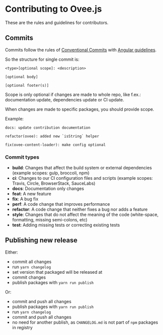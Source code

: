 # Contributing to Ovee.js

These are the rules and guidelines for contributors.

## Commits

Commits follow the rules of [Conventional Commits](https://www.conventionalcommits.org/en/v1.0.0/#summary) with [Angular guidelines](https://github.com/angular/angular/blob/22b96b9/CONTRIBUTING.md#-commit-message-guidelines).

So the structure for single commit is:

```
<type>[optional scope]: <description>

[optional body]

[optional footer(s)]
```

Scope is only optional if changes are made to whole repo, like f.ex.: documentation update, dependencies update or CI update.

When changes are made to specific packages, you should provide scope.

Example:

```
docs: update contribution documentation
```

```
refactor(ovee): added new `isString` helper
```

```
fix(ovee-content-loader): make config optional
```

### Commit types

 - __build__: Changes that affect the build system or external dependencies (example scopes: gulp, broccoli, npm)
 - __ci__: Changes to our CI configuration files and scripts (example scopes: Travis, Circle, BrowserStack, SauceLabs)
 - __docs__: Documentation only changes
 - __feat__: A new feature
 - __fix__: A bug fix
 - __perf__: A code change that improves performance
 - __refactor__: A code change that neither fixes a bug nor adds a feature
 - __style__: Changes that do not affect the meaning of the code (white-space, formatting, missing semi-colons, etc)
 - __test__: Adding missing tests or correcting existing tests

## Publishing new release

Either:
 - commit all changes
 - run `yarn changelog`
 - set version that packaged will be released at
 - commit changes
 - publish packages with `yarn run publish`

Or:
 - commit and push all changes
 - publish packages with `yarn run publish`
 - run `yarn changelog`
 - commit and push all changes
 - no need for another publish, as `CHANGELOG.md` is not part of `npm` packages in registry

<!-- WIP -->
<!-- Proposed workflow: https://github.com/conventional-changelog/conventional-changelog/tree/master/packages/conventional-changelog-cli#recommended-workflow -->
<!-- Proposed workflow: https://github.com/conventional-changelog/conventional-changelog/issues/376 -->
<!-- Trigger build -->
